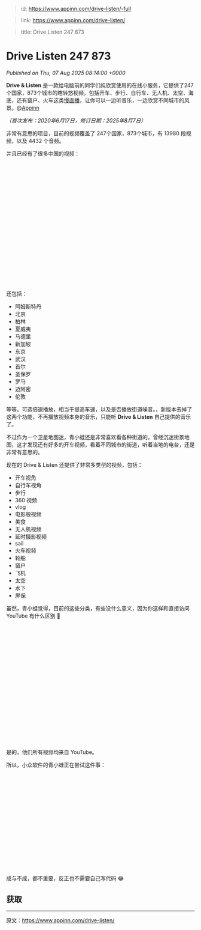 > id: https://www.appinn.com/drive-listen/-full

> link: https://www.appinn.com/drive-listen/

> title: Drive Listen 247 873

# Drive Listen 247 873
_Published on Thu, 07 Aug 2025 08:14:00 +0000_

**Drive & Listen** 是一款给电脑前的同学们纯欣赏使用的在线小服务，它提供了247个国家，873个城市的瞎转悠视频，包括开车、步行、自行车、无人机、太空、海底，还有窗户、火车这类[慢直播](https://www.appinn.com/tag/%E6%85%A2%E7%9B%B4%E6%92%AD/)，让你可以一边听音乐，一边欣赏不同城市的风景。@[Appinn](https://www.appinn.com/drive-listen/)

_（首次发布：2020年6月17日，修订日期：2025年8月7日）_

非常有意思的项目，目前的视频覆盖了 247个国家，873个城市，有 13980 段视频，以及 4432 个音频。

并且已经有了很多中国的视频：

![Drive & Listen - 247 个国家，873个城市，一边听音乐，一边在城市里瞎转悠 2](data:image/svg+xml,%3Csvg%20xmlns='http://www.w3.org/2000/svg'%20viewBox='0%200%20934%20602'%3E%3C/svg%3E "Drive & Listen - 247 个国家，873个城市，一边听音乐，一边在城市里瞎转悠 2")

还包括：

-   阿姆斯特丹
-   北京
-   柏林
-   夏威夷
-   马德里
-   新加坡
-   东京
-   武汉
-   首尔
-   圣保罗
-   罗马
-   迈阿密
-   伦敦

等等。可选倍速播放，相当于提高车速，以及是否播放街道噪音。，新版本去掉了这两个功能，不再播放视频本身的音乐，只能听 **Drive & Listen** 自己提供的音乐了。

不过作为一个卫星地图迷，青小蛙还是非常喜欢看各种街道的，曾经沉迷街景地图，这才发现还有好多的开车视频，看着不同城市的街道，听着当地的电台，还是非常有意思的。

现在的 Drive & Listen 还提供了非常多类型的视频，包括：

-   开车视角
-   自行车视角
-   步行
-   360 视频
-   vlog
-   电影般视频
-   美食
-   无人机视频
-   延时摄影视频
-   sail
-   火车视频
-   轮船
-   窗户
-   飞机
-   太空
-   水下
-   屏保

虽然，青小蛙觉得，目前的这些分类，有些没什么意义，因为你这样和直接访问 YouTube 有什么区别 🐶

![Drive & Listen - 247 个国家，873个城市，一边听音乐，一边在城市里瞎转悠 5](data:image/svg+xml,%3Csvg%20xmlns='http://www.w3.org/2000/svg'%20viewBox='0%200%201600%201000'%3E%3C/svg%3E "Drive & Listen - 247 个国家，873个城市，一边听音乐，一边在城市里瞎转悠 5")

是的，他们所有视频均来自 YouTube。

所以，小众软件的青小蛙正在尝试这件事：

![Drive & Listen - 247 个国家，873个城市，一边听音乐，一边在城市里瞎转悠 6](data:image/svg+xml,%3Csvg%20xmlns='http://www.w3.org/2000/svg'%20viewBox='0%200%201070%20540'%3E%3C/svg%3E "Drive & Listen - 247 个国家，873个城市，一边听音乐，一边在城市里瞎转悠 6")

成与不成，都不重要，反正也不需要自己写代码 😂

获取
--

* * *

原文：https://www.appinn.com/drive-listen/
